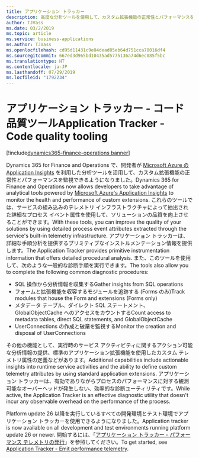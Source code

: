 ```yaml
---
title: アプリケーション トラッカー
description: 高度な分析ツールを使用して、カスタム拡張機能の正常性とパフォーマンスを監視できます。
author: TJVass
ms.date: 03/2/2019
ms.topic: article
ms.service: business-applications
ms.author: TJVass
ms.openlocfilehash: cd95d11431c9e04dead05eb64d751cca78016df4
ms.sourcegitcommit: 667ed3d965bd10435ad5775136a74d6ec085f5bc
ms.translationtype: HT
ms.contentlocale: ja-JP
ms.lasthandoff: 07/29/2019
ms.locfileid: "1792234"
---
```

#  <a name="application-tracker---code-quality-tooling"></a><span data-ttu-id="c8b72-103">アプリケーション トラッカー - コード品質ツール</span><span class="sxs-lookup"><span data-stu-id="c8b72-103">Application Tracker - Code quality tooling</span></span>
[!include[dynamics365-finance-operations banner](../includes/dynamics365-finance-operations.md)]

<span data-ttu-id="c8b72-104">Dynamics 365 for Finance and Operations で、開発者が [Microsoft Azure の Application Insights](https://docs.microsoft.com/en-us/azure/azure-monitor/app/app-insights-overview) を利用した分析ツールを活用して、カスタム拡張機能の正常性とパフォーマンスを監視できるようになりました。</span><span class="sxs-lookup"><span data-stu-id="c8b72-104">Dynamics 365 for Finance and Operations now allows developers to take advantage of analytical tools powered by [Microsoft Azure's Application Insights](https://docs.microsoft.com/en-us/azure/azure-monitor/app/app-insights-overview) to monitor the health and performance of custom extensions.</span></span> <span data-ttu-id="c8b72-105">これらのツールでは、サービスの組み込みのテレメトリ インフラストラクチャによって抽出された詳細なプロセス イベント属性を使用して、ソリューションの品質を向上させることができます。</span><span class="sxs-lookup"><span data-stu-id="c8b72-105">With these tools, you can improve the quality of your solutions by using detailed process event attributes extracted through the service's built-in telemetry infrastructure.</span></span> <span data-ttu-id="c8b72-106">アプリケーション トラッカーは、詳細な手順分析を提供するプリミティブなインストルメンテーション情報を提供します。</span><span class="sxs-lookup"><span data-stu-id="c8b72-106">The Application Tracker provides primitive instrumentation information that offers detailed procedural analysis.</span></span> <span data-ttu-id="c8b72-107">また、このツールを使用して、次のような一般的な診断手順を実行できます。</span><span class="sxs-lookup"><span data-stu-id="c8b72-107">The tools also allow you to complete the following common diagnostic procedures:</span></span>

- <span data-ttu-id="c8b72-108">SQL 操作から分析情報を収集する</span><span class="sxs-lookup"><span data-stu-id="c8b72-108">Gather insights from SQL operations</span></span>
- <span data-ttu-id="c8b72-109">フォームと拡張機能を収容するモジュールを追跡する (Forms のみ)</span><span class="sxs-lookup"><span data-stu-id="c8b72-109">Track modules that house the Form and extensions (Forms only)</span></span>
- <span data-ttu-id="c8b72-110">メタデータ テーブル、ダイレクト SQL ステートメント、GlobalObjectCache へのアクセスをカウントする</span><span class="sxs-lookup"><span data-stu-id="c8b72-110">Count access to metadata tables, direct SQL statements, and GlobalObjectCache</span></span> 
- <span data-ttu-id="c8b72-111">UserConnections の作成と破棄を監視する</span><span class="sxs-lookup"><span data-stu-id="c8b72-111">Monitor the creation and disposal of UserConnections</span></span>

<span data-ttu-id="c8b72-112">その他の機能として、実行時のサービス アクティビティに関するアクション可能な分析情報の提供、標準のアプリケーション拡張機能を使用したカスタム テレメトリ属性の定義などがあります。</span><span class="sxs-lookup"><span data-stu-id="c8b72-112">Additional capabilities include actionable insights into runtime service activities and the ability to define custom telemetry attributes by using standard application extensions.</span></span> <span data-ttu-id="c8b72-113">アプリケーション トラッカーは、有効でありながらプロセスのパフォーマンスに対する観測可能なオーバーヘッドが発生しない、効率的な診断ユーティリティです。</span><span class="sxs-lookup"><span data-stu-id="c8b72-113">While active, the Application Tracker is an effective diagnostic utility that doesn't incur any observable overhead on the performance of the process.</span></span> 

<span data-ttu-id="c8b72-114">Platform update 26 以降を実行しているすべての開発環境とテスト環境でアプリケーション トラッカーを使用できるようになりました。</span><span class="sxs-lookup"><span data-stu-id="c8b72-114">Application tracker is now available on all development and test environments running platform update 26 or newer.</span></span> <span data-ttu-id="c8b72-115">開始するには、「[アプリケーション トラッカー - パフォーマンス テレメトリの発行](https://community.dynamics.com/365/financeandoperations/b/newdynamicsax/posts/application-tracker---emit-telemetry-from-your-development-environment-to-application-insights)」を参照してください。</span><span class="sxs-lookup"><span data-stu-id="c8b72-115">To get started, see [Application Tracker - Emit performance telemetry](https://community.dynamics.com/365/financeandoperations/b/newdynamicsax/posts/application-tracker---emit-telemetry-from-your-development-environment-to-application-insights).</span></span>
